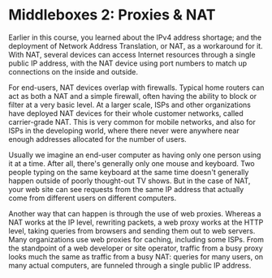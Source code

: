 # Middleboxes 2: Proxies & NAT

Earlier in this course, you learned about the IPv4 address shortage; and the deployment of Network Address Translation, or NAT, as a workaround for it. With NAT, several devices can access Internet resources through a single public IP address, with the NAT device using port numbers to match up connections on the inside and outside.

For end-users, NAT devices overlap with firewalls. Typical home routers can act as both a NAT and a simple firewall, often having the ability to block or filter at a very basic level. At a larger scale, ISPs and other organizations have deployed NAT devices for their whole customer networks, called carrier-grade NAT. This is very common for mobile networks, and also for ISPs in the developing world, where there never were anywhere near enough addresses allocated for the number of users.

Usually we imagine an end-user computer as having only one person using it at a time. After all, there's generally only one mouse and keyboard. Two people typing on the same keyboard at the same time doesn't generally happen outside of poorly thought-out TV shows. But in the case of NAT, your web site can see requests from the same IP address that actually come from different users on different computers.

Another way that can happen is through the use of web proxies. Whereas a NAT works at the IP level, rewriting packets, a web proxy works at the HTTP level, taking queries from browsers and sending them out to web servers. Many organizations use web proxies for caching, including some ISPs. From the standpoint of a web developer or site operator, traffic from a busy proxy looks much the same as traffic from a busy NAT: queries for many users, on many actual computers, are funneled through a single public IP address.

